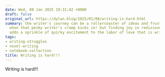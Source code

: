 ```yaml
---
date: Wed, 08 Jan 2025 19:31:42 +0000
draft: false
original_url: https://dylan.blog/2025/01/08/writing-is-hard.html
summary: the writer's journey can be a rollercoaster of ideas and frustrations, especially
  when that pesky writer's cramp kicks in! but finding joy in rediscovering past notes
  adds a sprinkle of quirky excitement to the labor of love that is writing.
tags:
- writing-struggles
- novel-writing
- notebook-collection
title: Writing is hard!!!
---
```


Writing is hard!!!